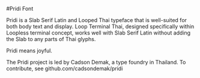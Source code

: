 #Pridi Font

Pridi is a Slab Serif Latin and Looped Thai typeface that is well-suited for both body text and display. Loop Terminal Thai, designed specifically within Loopless terminal concept, works well with Slab Serif Latin without adding the Slab to any parts of Thai glyphs.
 
Pridi means joyful.

The Pridi project is led by Cadson Demak, a type foundry in Thailand. To contribute, see github.com/cadsondemak/pridi
